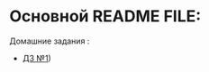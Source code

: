 # Основной README FILE: 

Домашние задания :
* [ДЗ №1](https://github.com/Meshicage228/Ylab-Intensive/pull/1/files))
